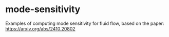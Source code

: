 # mode-sensitivity
Examples of computing mode sensitivity for fluid flow, based on the paper: https://arxiv.org/abs/2410.20802
